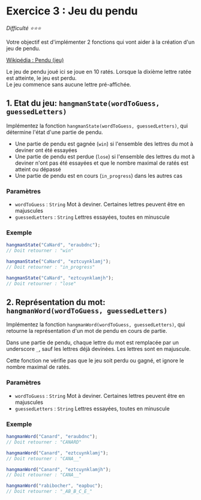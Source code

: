 # Exercice 3 : Jeu du pendu

_Difficulté ⭐️⭐️⭐️_

Votre objectif est d'implémenter 2 fonctions qui vont aider à la création d'un jeu de pendu.

[Wikipédia : Pendu (jeu)](<https://fr.wikipedia.org/wiki/Pendu_(jeu)>)

Le jeu de pendu joué ici se joue en 10 ratés. Lorsque la dixième lettre ratée est atteinte, le jeu est perdu.  
Le jeu commence sans aucune lettre pré-affichée.

## 1. Etat du jeu: `hangmanState(wordToGuess, guessedLetters)`

Implémentez la fonction `hangmanState(wordToGuess, guessedLetters)`, qui détermine l'état d'une partie de pendu.

- Une partie de pendu est gagnée (`win`) si l'ensemble des lettres du mot à deviner ont été essayées
- Une partie de pendu est perdue (`lose`) si l'ensemble des lettres du mot à deviner n'ont pas été essayées et que le nombre maximal de ratés est atteint ou dépassé
- Une partie de pendu est en cours (`in_progress`) dans les autres cas

### Paramètres

- `wordToGuess` : `String` Mot à deviner. Certaines lettres peuvent être en majuscules
- `guessedLetters` : `String` Lettres essayées, toutes en minuscule

### Exemple

```js
hangmanState("CaNard", "eraubdnc");
// Doit retourner : "win"

hangmanState("CaNard", "eztcuynklamj");
// Doit retourner : "in_progress"

hangmanState("CaNard", "eztcuynklamjh");
// Doit retourner : "lose"
```

## 2. Représentation du mot: `hangmanWord(wordToGuess, guessedLetters)`

Implémentez la fonction `hangmanWord(wordToGuess, guessedLetters)`, qui retourne la représentation d'un mot de pendu en cours de partie.

Dans une partie de pendu, chaque lettre du mot est remplacée par un underscore `_`, sauf les lettres déjà devinées. Les lettres sont en majuscule.

Cette fonction ne vérifie pas que le jeu soit perdu ou gagné, et ignore le nombre maximal de ratés.

### Paramètres

- `wordToGuess` : `String` Mot à deviner. Certaines lettres peuvent être en majuscules
- `guessedLetters` : `String` Lettres essayées, toutes en minuscule

### Exemple

```js
hangmanWord("Canard", "eraubdnc");
// Doit retourner : "CANARD"

hangmanWord("Canard", "eztcuynklamj");
// Doit retourner : "CANA__"

hangmanWord("Canard", "eztcuynklamjh");
// Doit retourner : "CANA__"

hangmanWord("rabibocher", "eapbuc");
// Doit retourner : "_AB_B_C_E_"
```
